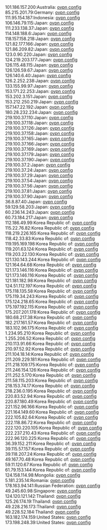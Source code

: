 101.186.157.200:Australia: [ovpn config](vpn/101_186_157_200.ovpn)  
85.215.201.79:Germany: [ovpn config](vpn/85_215_201_79.ovpn)  
111.95.154.187:Indonesia: [ovpn config](vpn/111_95_154_187.ovpn)  
106.146.79.115:Japan: [ovpn config](vpn/106_146_79_115.ovpn)  
111.233.138.37:Japan: [ovpn config](vpn/111_233_138_37.ovpn)  
114.148.188.6:Japan: [ovpn config](vpn/114_148_188_6.ovpn)  
118.157.158.218:Japan: [ovpn config](vpn/118_157_158_218.ovpn)  
121.82.177.166:Japan: [ovpn config](vpn/121_82_177_166.ovpn)  
121.86.209.82:Japan: [ovpn config](vpn/121_86_209_82.ovpn)  
123.0.90.220:Japan: [ovpn config](vpn/123_0_90_220.ovpn)  
124.219.203.177:Japan: [ovpn config](vpn/124_219_203_177.ovpn)  
126.115.48.115:Japan: [ovpn config](vpn/126_115_48_115.ovpn)  
126.126.59.67:Japan: [ovpn config](vpn/126_126_59_67.ovpn)  
126.140.6.40:Japan: [ovpn config](vpn/126_140_6_40.ovpn)  
126.2.252.238:Japan: [ovpn config](vpn/126_2_252_238.ovpn)  
133.155.99.97:Japan: [ovpn config](vpn/133_155_99_97.ovpn)  
153.171.22.253:Japan: [ovpn config](vpn/153_171_22_253.ovpn)  
153.202.3.151:Japan: [ovpn config](vpn/153_202_3_151.ovpn)  
153.212.250.219:Japan: [ovpn config](vpn/153_212_250_219.ovpn)  
157.147.22.192:Japan: [ovpn config](vpn/157_147_22_192.ovpn)  
180.28.232.234:Japan: [ovpn config](vpn/180_28_232_234.ovpn)  
219.100.37.110:Japan: [ovpn config](vpn/219_100_37_110.ovpn)  
219.100.37.118:Japan: [ovpn config](vpn/219_100_37_118.ovpn)  
219.100.37.126:Japan: [ovpn config](vpn/219_100_37_126.ovpn)  
219.100.37.158:Japan: [ovpn config](vpn/219_100_37_158.ovpn)  
219.100.37.165:Japan: [ovpn config](vpn/219_100_37_165.ovpn)  
219.100.37.166:Japan: [ovpn config](vpn/219_100_37_166.ovpn)  
219.100.37.169:Japan: [ovpn config](vpn/219_100_37_169.ovpn)  
219.100.37.179:Japan: [ovpn config](vpn/219_100_37_179.ovpn)  
219.100.37.190:Japan: [ovpn config](vpn/219_100_37_190.ovpn)  
219.100.37.2:Japan: [ovpn config](vpn/219_100_37_2.ovpn)  
219.100.37.24:Japan: [ovpn config](vpn/219_100_37_24.ovpn)  
219.100.37.29:Japan: [ovpn config](vpn/219_100_37_29.ovpn)  
219.100.37.54:Japan: [ovpn config](vpn/219_100_37_54.ovpn)  
219.100.37.56:Japan: [ovpn config](vpn/219_100_37_56.ovpn)  
219.100.37.81:Japan: [ovpn config](vpn/219_100_37_81.ovpn)  
219.100.37.90:Japan: [ovpn config](vpn/219_100_37_90.ovpn)  
36.8.87.40:Japan: [ovpn config](vpn/36_8_87_40.ovpn)  
59.129.58.203:Japan: [ovpn config](vpn/59_129_58_203.ovpn)  
60.236.14.243:Japan: [ovpn config](vpn/60_236_14_243.ovpn)  
60.73.184.217:Japan: [ovpn config](vpn/60_73_184_217.ovpn)  
112.186.49.99:Korea Republic of: [ovpn config](vpn/112_186_49_99.ovpn)  
115.22.76.82:Korea Republic of: [ovpn config](vpn/115_22_76_82.ovpn)  
118.219.226.165:Korea Republic of: [ovpn config](vpn/118_219_226_165.ovpn)  
118.42.33.83:Korea Republic of: [ovpn config](vpn/118_42_33_83.ovpn)  
119.195.169.198:Korea Republic of: [ovpn config](vpn/119_195_169_198.ovpn)  
119.201.63.124:Korea Republic of: [ovpn config](vpn/119_201_63_124.ovpn)  
119.203.22.130:Korea Republic of: [ovpn config](vpn/119_203_22_130.ovpn)  
121.130.143.244:Korea Republic of: [ovpn config](vpn/121_130_143_244.ovpn)  
121.164.64.68:Korea Republic of: [ovpn config](vpn/121_164_64_68.ovpn)  
121.173.146.116:Korea Republic of: [ovpn config](vpn/121_173_146_116.ovpn)  
121.173.146.116:Korea Republic of: [ovpn config](vpn/121_173_146_116.ovpn)  
121.181.182.98:Korea Republic of: [ovpn config](vpn/121_181_182_98.ovpn)  
124.51.112.197:Korea Republic of: [ovpn config](vpn/124_51_112_197.ovpn)  
175.118.135.58:Korea Republic of: [ovpn config](vpn/175_118_135_58.ovpn)  
175.119.34.243:Korea Republic of: [ovpn config](vpn/175_119_34_243.ovpn)  
175.124.218.65:Korea Republic of: [ovpn config](vpn/175_124_218_65.ovpn)  
175.197.192.115:Korea Republic of: [ovpn config](vpn/175_197_192_115.ovpn)  
175.207.201.178:Korea Republic of: [ovpn config](vpn/175_207_201_178.ovpn)  
180.68.217.38:Korea Republic of: [ovpn config](vpn/180_68_217_38.ovpn)  
182.217.161.57:Korea Republic of: [ovpn config](vpn/182_217_161_57.ovpn)  
183.102.96.175:Korea Republic of: [ovpn config](vpn/183_102_96_175.ovpn)  
1.234.95.210:Korea Republic of: [ovpn config](vpn/1_234_95_210.ovpn)  
1.255.206.52:Korea Republic of: [ovpn config](vpn/1_255_206_52.ovpn)  
210.113.91.66:Korea Republic of: [ovpn config](vpn/210_113_91_66.ovpn)  
210.97.52.92:Korea Republic of: [ovpn config](vpn/210_97_52_92.ovpn)  
211.104.18.14:Korea Republic of: [ovpn config](vpn/211_104_18_14.ovpn)  
211.209.229.181:Korea Republic of: [ovpn config](vpn/211_209_229_181.ovpn)  
211.218.109.175:Korea Republic of: [ovpn config](vpn/211_218_109_175.ovpn)  
211.246.154.126:Korea Republic of: [ovpn config](vpn/211_246_154_126.ovpn)  
211.252.5.170:Korea Republic of: [ovpn config](vpn/211_252_5_170.ovpn)  
211.58.115.203:Korea Republic of: [ovpn config](vpn/211_58_115_203.ovpn)  
218.153.74.17:Korea Republic of: [ovpn config](vpn/218_153_74_17.ovpn)  
218.236.0.195:Korea Republic of: [ovpn config](vpn/218_236_0_195.ovpn)  
220.83.52.94:Korea Republic of: [ovpn config](vpn/220_83_52_94.ovpn)  
220.87.180.49:Korea Republic of: [ovpn config](vpn/220_87_180_49.ovpn)  
221.152.96.166:Korea Republic of: [ovpn config](vpn/221_152_96_166.ovpn)  
221.164.149.60:Korea Republic of: [ovpn config](vpn/221_164_149_60.ovpn)  
222.105.82.64:Korea Republic of: [ovpn config](vpn/222_105_82_64.ovpn)  
222.118.86.72:Korea Republic of: [ovpn config](vpn/222_118_86_72.ovpn)  
222.120.220.105:Korea Republic of: [ovpn config](vpn/222_120_220_105.ovpn)  
222.237.210.43:Korea Republic of: [ovpn config](vpn/222_237_210_43.ovpn)  
222.96.120.225:Korea Republic of: [ovpn config](vpn/222_96_120_225.ovpn)  
36.39.152.211:Korea Republic of: [ovpn config](vpn/36_39_152_211.ovpn)  
39.115.57.157:Korea Republic of: [ovpn config](vpn/39_115_57_157.ovpn)  
39.118.207.24:Korea Republic of: [ovpn config](vpn/39_118_207_24.ovpn)  
49.167.70.48:Korea Republic of: [ovpn config](vpn/49_167_70_48.ovpn)  
59.11.120.67:Korea Republic of: [ovpn config](vpn/59_11_120_67.ovpn)  
61.79.153.144:Korea Republic of: [ovpn config](vpn/61_79_153_144.ovpn)  
124.158.114.98:Mongolia: [ovpn config](vpn/124_158_114_98.ovpn)  
5.181.235.14:Romania: [ovpn config](vpn/5_181_235_14.ovpn)  
178.163.94.141:Russian Federation: [ovpn config](vpn/178_163_94_141.ovpn)  
49.245.60.98:Singapore: [ovpn config](vpn/49_245_60_98.ovpn)  
124.120.121.142:Thailand: [ovpn config](vpn/124_120_121_142.ovpn)  
125.26.174.19:Thailand: [ovpn config](vpn/125_26_174_19.ovpn)  
49.228.216.173:Thailand: [ovpn config](vpn/49_228_216_173.ovpn)  
49.228.52.184:Thailand: [ovpn config](vpn/49_228_52_184.ovpn)  
163.182.174.159:United States: [ovpn config](vpn/163_182_174_159.ovpn)  
173.198.248.39:United States: [ovpn config](vpn/173_198_248_39.ovpn)  
